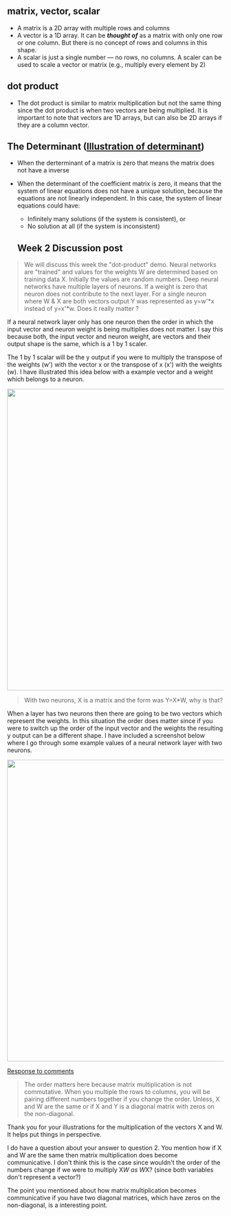 ## matrix, vector, scalar
* A matrix is a 2D array with multiple rows and columns
* A vector is a 1D array. It can be _**thought of**_ as a matrix with only one row or one column. But there is no concept of rows and columns in this shape.
* A scalar is just a single number — no rows, no columns. A scaler can be used to scale a vector or matrix (e.g., multiply every element by 2)

## dot product
* The dot product is similar to matrix multiplication but not the same thing since the dot product is when two vectors are being multiplied. It is important to note that vectors are 1D arrays, but can also be 2D arrays if they are a column vector.

## The Determinant ([Illustration of determinant](https://www.youtube.com/watch?v=Ip3X9LOh2dk&list=PLZHQObOWTQDPD3MizzM2xVFitgF8hE_ab&index=8))
* When the derterminant of a matrix is zero that means the matrix does not have a inverse
* When the determinant of the coefficient matrix is zero, it means that the system of linear equations does not have a unique solution, because the equations are not linearly independent. In this case, the system of linear equations could have:
    * Infinitely many solutions (if the system is consistent), or
    * No solution at all (if the system is inconsistent)
 
  ## Week 2 Discussion post

> We will discuss this week the "dot-product" demo. Neural networks are "trained" and values for the weights W are determined based on training data X. Initially the values are random numbers. Deep neural networks have multiple layers of neurons. If a weight is zero that neuron does not contribute to the next layer. For a single neuron where W & X are both vectors output Y was represented as y=w'*x instead of y=x'*w. Does it really matter ?

If a neural network layer only has one neuron then the order in which the input vector and neuron weight is being multiplies does not matter. I say this because both, the input vector and neuron weight, are vectors and their output shape is the same, which is a 1 by 1 scaler.

The 1 by 1 scalar will be the y output if you were to multiply the transpose of the weights (w') with the vector x or the transpose of x (x') with the weights (w). I have illustrated this idea below with a example vector and a weight which belongs to a neuron.

<img src="`week 2`/discussion_post1.jpg" width="700">

> With two neurons, X is a matrix and the form was Y=X*W, why is that?

When a layer has two neurons then there are going to be two vectors which represent the weights. In this situation the order does matter since if you were to switch up the order of the input vector and the weights the resulting y output can be a different shape. I have included a screenshot below where I go through some example values of a neural network layer with two neurons.

<img src="linear-algebra-for-machine-learning/week 2/discussion_post2.jpg" width="700">

<ins> Response to comments </ins>

> The order matters here because matrix multiplication is not commutative. When you multiple the rows to columns, you will be pairing different numbers together if you change the order. Unless, X and W are the same or if X and Y is a diagonal matrix with zeros on the non-diagonal.

Thank you for your illustrations for the multiplication of the vectors X and W. It helps put things in perspective.

I do have a question about your answer to question 2. You mention how if X and W are the same then matrix multiplication does become communicative. I don't think this is the case since wouldn't the order of the numbers change if we were to multiply X*W as W*X? (since both variables don't represent a vector?)

The point you mentioned about how matrix multiplication becomes communicative if you have two diagonal matrices, which have zeros on the non-diagonal, is a interesting point.
